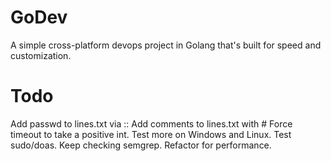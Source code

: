 # GoDev
A simple cross-platform devops project in Golang that's built for speed and customization.

# Todo
Add passwd to lines.txt via ::
Add comments to lines.txt with #
Force timeout to take a positive int. 
Test more on Windows and Linux. 
Test sudo/doas.
Keep checking semgrep.
Refactor for performance.
